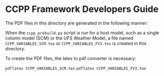 # CCPP Framework Developers Guide

The PDF files in this directory are generated in the following manner:

When the ``ccpp_prebuild.py`` script is run for a host model, such as a single
column model (SCM) or the UFS Weather Model, a file named ``CCPP_VARIABLES_SCM.tex`` or 
``CCPP_VARIABLES_FV3.tex`` is created in this directory.  

To create the PDF files, the latex to pdf converter is necessary:

``pdflatex CCPP_VARIABLES_SCM.tex``
``pdflatex CCPP_VARIABLES_FV3.tex``
